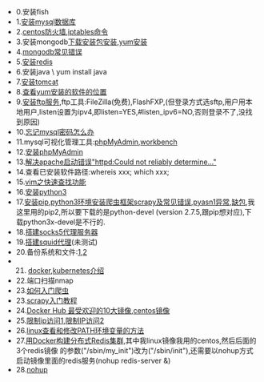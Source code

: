 - 0.安装fish
- 1.[安装mysql数据库](https://www.cnblogs.com/silentdoer/articles/7258232.html)
- 2.[centos防火墙](https://blog.csdn.net/c233728461/article/details/52679558),[iptables命令](http://man.linuxde.net/iptables)
- 3.安装mongodb[下载安装包安装](https://blog.csdn.net/wangzuokun/article/details/70799976),[yum安装](https://www.cnblogs.com/acewhl/p/6638486.html)
- 4.[mongodb常见错误](https://www.jb51.net/article/109091.htm)
- 5.[安装redis](https://www.cnblogs.com/wiseroll/p/7061673.html)
- 6.安装java \ yum install java
- 7.[安装tomcat](https://www.cnblogs.com/qianzf/p/6986962.html) 
- 8.[查看yum安装的软件的位置](https://my.oschina.net/yestreenstars/blog/1186323)
- 9.[安装ftp服务](https://www.linuxidc.com/Linux/2017-01/139299.htm),ftp工具:FileZilla(免费),FlashFXP,(但登录方式选sftp,用户用本地用户,listen设置为ipv4,即listen=YES,#listen_ipv6=NO,否则登录不了,没找到原因)
- 10.[忘记mysql密码怎么办](https://blog.csdn.net/ZWHSOUL/article/details/79800654)
- 11.mysql可视化管理工具:[phpMyAdmin](https://www.phpmyadmin.net/downloads/),[workbench](https://cdn.mysql.com//Downloads/MySQLGUITools/mysql-workbench-community-6.3.10-winx64.msi)
- 12.[安装phpMyAdmin](https://blog.csdn.net/u014410695/article/details/72779324)
- 13.[解决apache启动错误"httpd:Could not reliably determine..."](https://blog.csdn.net/zhaomininternational/article/details/42293511)
- 14.查看已安装软件路径:whereis xxx; which xxx;
- 15.[vim之快速查找功能](https://blog.csdn.net/ballack_linux/article/details/53187283)
- 16.[安装python3](https://www.cnblogs.com/JahanGu/p/7452527.html)
- 17.[安装pip](https://www.cnblogs.com/zhang-ke/p/6594956.html),[python3环境安装爬虫框架scrapy及常见错误](https://www.cnblogs.com/liuliliuli2017/p/6746440.html),[pyasn1异常](http://www.bubuko.com/infodetail-2602309.html),[缺包](https://stackoverflow.com/questions/29047091/error-in-the-installation-of-scrapy),我这里用的pip2,所以要下载的是python-devel (version 2.7.5,跟pip想对应),下载python3x-devel是不行的.
- 18.[搭建socks5代理服务器](https://www.cnblogs.com/soar1688/p/7183722.html)
- 19.[搭建squid代理](https://www.cnblogs.com/liaoyuanyang/p/6780983.html)(未测试)
- 20.备份系统和文件:[1](https://jingyan.baidu.com/article/6525d4b1877843ac7d2e94ea.html),[2](https://blog.csdn.net/sunyoop/article/details/78272736)
- 21. [docker](http://www.runoob.com/docker/),[kubernetes介绍](http://cloud.51cto.com/art/201803/567896.htm)
- 22.端口扫描nmap
- 23.[如何入门爬虫](https://www.zhihu.com/question/20899988)
- 23.[scrapy入门教程](https://scrapy-chs.readthedocs.io/zh_CN/0.24/intro/tutorial.html)
- 24.[Docker Hub 最受欢迎的10大镜像](https://www.linuxidc.com/Linux/2015-09/122750.htm),[centos镜像](https://blog.csdn.net/u012767761/article/details/78107870)
- 25.[限制ip访问1](https://www.cnblogs.com/azhqiang/p/5801975.html),[限制IP访问2](https://blog.csdn.net/sinat_24928447/article/details/78042290)
- 26.[linux查看和修改PATH环境变量的方法](https://www.cnblogs.com/hust-chenming/p/4943268.html)
- 27.[用Docker构建分布式Redis集群](http://dockone.io/article/180),其中我linux镜像我用的centos,然后后面的3个redis镜像 的参数("/sbin/my_init")改为("/sbin/init"),还需要以nohup方式启动镜像里面的redis服务(nohup redis-server &)
- 28.[nohup](https://www.cnblogs.com/bohaoist/p/4965103.html)
